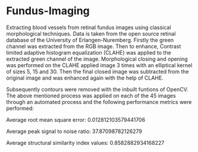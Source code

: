 # Fundus-Imaging
Extracting blood vessels from retinal fundus images using classical morphological techniques. 
Data is taken from the open source retinal database of the University of Erlangen-Nuremberg. Firstly the green channel was extracted from the RGB image. Then to enhance, Contrast limited adaptive histogram equalization (CLAHE) was applied to the extracted green channel of the image. 
Morphological closing and opening was performed on the CLAHE applied image 3 times with an elliptical kernel of sizes 5, 15 and 30. Then the final closed image was subtracted from the original image and was enhanced again with the help of CLAHE.

Subsequently contours were removed with the inbuilt funtions of OpenCV. 
The above mentioned process was applied on each of the 45 images through an automated process and the following performance metrics were performed:

Average root mean square error: 0.012812103579441706 

Average peak signal to noise ratio: 37.87098782126279

Average structural similarity index values: 0.8582882934168227
